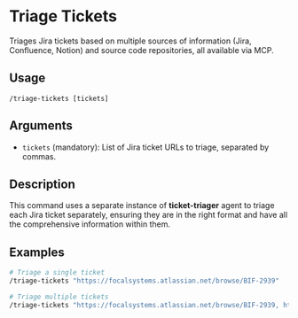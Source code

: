 # Triage Tickets

Triages Jira tickets based on multiple sources of information (Jira, Confluence, Notion) and
source code repositories, all available via MCP.

## Usage

```
/triage-tickets [tickets]
```

## Arguments

- `tickets` (mandatory): List of Jira ticket URLs to triage, separated by commas.

## Description

This command uses a separate instance of **ticket-triager** agent to triage each Jira ticket separately, 
ensuring they are in the right format and have all the comprehensive information within them. 

## Examples

```bash
# Triage a single ticket
/triage-tickets "https://focalsystems.atlassian.net/browse/BIF-2939"

# Triage multiple tickets
/triage-tickets "https://focalsystems.atlassian.net/browse/BIF-2939, https://focalsystems.atlassian.net/browse/BIF-2940"
```